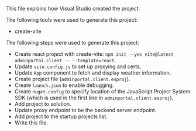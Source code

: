 This file explains how Visual Studio created the project.

The following tools were used to generate this project:
- create-vite

The following steps were used to generate this project:
- Create react project with create-vite: `npm init --yes vite@latest adminportal.client -- --template=react`.
- Update `vite.config.js` to set up proxying and certs.
- Update `App` component to fetch and display weather information.
- Create project file (`adminportal.client.esproj`).
- Create `launch.json` to enable debugging.
- Create `nuget.config` to specify location of the JavaScript Project System SDK (which is used in the first line in `adminportal.client.esproj`).
- Add project to solution.
- Update proxy endpoint to be the backend server endpoint.
- Add project to the startup projects list.
- Write this file.

